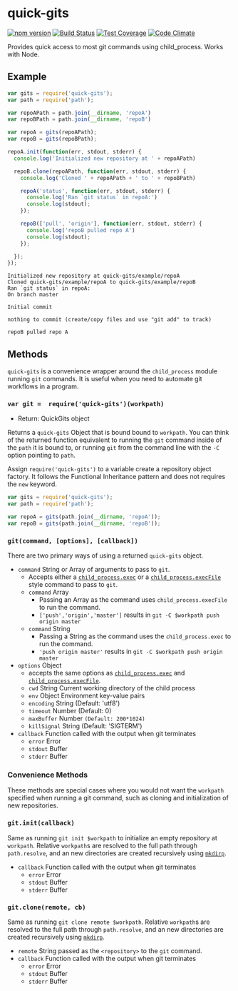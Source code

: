 quick-gits
=========

[![npm version](https://badge.fury.io/js/quick-gits.svg)](https://www.npmjs.com/package/quick-gits)
[![Build Status](https://travis-ci.org/bcomnes/quick-gits.svg)](https://travis-ci.org/bcomnes/quick-gits)
[![Test Coverage](https://codeclimate.com/github/bcomnes/quick-gits/badges/coverage.svg)](https://codeclimate.com/github/bcomnes/quick-gits)
[![Code Climate](https://codeclimate.com/github/bcomnes/quick-gits/badges/gpa.svg)](https://codeclimate.com/github/bcomnes/quick-gits)

Provides quick access to most git commands using child_process.  Works with Node.

## Example

```js
var gits = require('quick-gits');
var path = require('path');

var repoAPath = path.join(__dirname, 'repoA')
var repoBPath = path.join(__dirname, 'repoB')

var repoA = gits(repoAPath);
var repoB = gits(repoBPath);

repoA.init(function(err, stdout, stderr) {
  console.log('Initialized new repository at ' + repoAPath)

  repoB.clone(repoAPath, function(err, stdout, stderr) {
    console.log('Cloned ' + repoAPath + ' to ' + repoBPath)

    repoA('status', function(err, stdout, stderr) {
      console.log('Ran `git status` in repoA:')
      console.log(stdout);
    });

    repoB(['pull', 'origin'], function(err, stdout, stderr) {
      console.log('repoB pulled repo A')
      console.log(stdout);
    });

  });
});

```

```
Initialized new repository at quick-gits/example/repoA
Cloned quick-gits/example/repoA to quick-gits/example/repoB
Ran `git status` in repoA:
On branch master

Initial commit

nothing to commit (create/copy files and use "git add" to track)

repoB pulled repo A
```

## Methods

`quick-gits` is a convenience wrapper around the `child_process` module running `git` commands.  It is useful when you need to automate git workflows in a program.


### `var git =  require('quick-gits')(workpath)`

- Return: QuickGits object

Returns a `quick-gits` Object that is bound bound to `workpath`.  You can think of the returned function equivalent to running the `git` command inside of the `path` it is bound to, or running `git` from the command line with the `-C` option pointing to `path`.

Assign `require('quick-gits')` to a variable create a repository object factory.  It follows the Functional Inheritance pattern and does not requires the `new` keyword.

```js
var gits = require('quick-gits');
var path = require('path');

var repoA = gits(path.join(__dirname, 'repoA'));
var repoB = gits(path.join(__dirname, 'repoB'));
```

### `git(command, [options], [callback])`

There are two primary ways of using a returned `quick-gits` object.

- `command` String or Array of arguments to pass to `git`.
  - Accepts either a [`child_process.exec`](http://nodejs.org/api/child_process.html#child_process_child_process_exec_command_options_callback) or a [`child_process.execFile`](http://nodejs.org/api/child_process.html#child_process_child_process_execfile_file_args_options_callback) style command to pass to `git`.
  - `command` Array
    - Passing an Array as the command uses `child_process.execFile` to run the command.
    - `['push','origin','master']` results in `git -C $workpath push origin master`
  - `command` String
    - Passing a String as the command uses the `child_process.exec` to run the command.
    - `'push origin master'` results in `git -C $workpath push origin master`
- `options` Object
  - accepts the same options as [`child_process.exec`](http://nodejs.org/api/child_process.html#child_process_child_process_exec_command_options_callback) and [`child_process.execFile`](http://nodejs.org/api/child_process.html#child_process_child_process_execfile_file_args_options_callback).
  - `cwd` String Current working directory of the child process
  - `env` Object Environment key-value pairs
  - `encoding` String (Default: 'utf8')
  - `timeout` Number (Default: 0)
  - `maxBuffer` Number `(Default: 200*1024)`
  - `killSignal` String (Default: 'SIGTERM')
- `callback` Function called with the output when git terminates
  - `error` Error
  - `stdout` Buffer
  - `stderr` Buffer

### Convenience Methods

These methods are special cases where you would not want the `workpath` specified when running a git command, such as cloning and initialization of new repositories.

### `git.init(callback)`

Same as running `git init $workpath` to initialize an empty repository at `workpath`.  Relative `workpath`s are resolved to the full path through `path.resolve`, and an new directories are created recursively using [`mkdirp`](https://www.npmjs.com/package/mkdirp).

- `callback` Function called with the output when git terminates
  - `error` Error
  - `stdout` Buffer
  - `stderr` Buffer

### `git.clone(remote, cb)`

Same as running `git clone remote $workpath`.  Relative `workpath`s are resolved to the full path through `path.resolve`, and an new directories are created recursively using [`mkdirp`](https://www.npmjs.com/package/mkdirp).

- `remote` String passed as the `<repository>` to the `git` command.
- `callback` Function called with the output when git terminates
  - `error` Error
  - `stdout` Buffer
  - `stderr` Buffer

